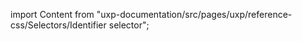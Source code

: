 
import Content from "uxp-documentation/src/pages/uxp/reference-css/Selectors/Identifier selector";

<Content query="product=photoshop"/>

